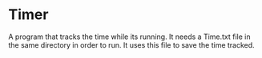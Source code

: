 # Timer
A program that tracks the time while its running.
It needs a Time.txt file in the same directory in order to run. It uses this file to save the time tracked.
